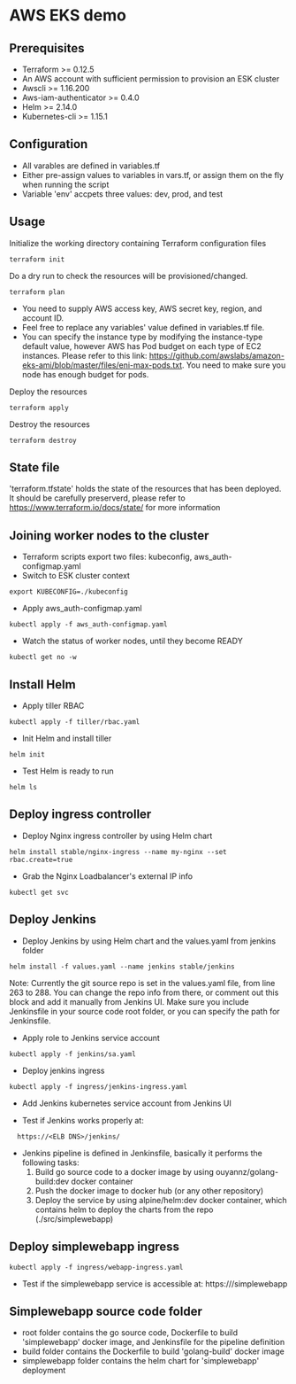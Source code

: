 # AWS EKS demo

## Prerequisites

- Terraform >= 0.12.5
- An AWS account with sufficient permission to provision an ESK cluster
- Awscli >= 1.16.200
- Aws-iam-authenticator >= 0.4.0
- Helm >= 2.14.0
- Kubernetes-cli >= 1.15.1

## Configuration

- All varables are defined in variables.tf
- Either pre-assign values to variables in vars.tf, or assign them on the fly when running the script
- Variable 'env' accpets three values: dev, prod, and test


## Usage

Initialize the working directory containing Terraform configuration files

```
terraform init
```

Do a dry run to check the resources will be provisioned/changed.

```
terraform plan

```
- You need to supply AWS access key, AWS secret key, region, and account ID.
- Feel free to replace any variables' value defined in variables.tf file.
- You can specify the instance type by modifying the instance-type default value, however AWS has Pod budget on each type of EC2 instances. Please refer to this link: https://github.com/awslabs/amazon-eks-ami/blob/master/files/eni-max-pods.txt. You need to make sure you node has enough budget for pods.

Deploy the resources

```
terraform apply

```

Destroy the resources

```
terraform destroy

```
## State file

'terraform.tfstate' holds the state of the resources that has been deployed. It should be carefully preserverd, please refer to https://www.terraform.io/docs/state/ for more information

## Joining worker nodes to the cluster
- Terraform scripts export two files: kubeconfig, aws_auth-configmap.yaml
- Switch to ESK cluster context

```
export KUBECONFIG=./kubeconfig
```

- Apply aws_auth-configmap.yaml

```
kubectl apply -f aws_auth-configmap.yaml
```

- Watch the status of worker nodes, until they become READY

```
kubectl get no -w
```

## Install Helm
- Apply tiller RBAC

```
kubectl apply -f tiller/rbac.yaml
```

-  Init Helm and install tiller

```
helm init
```

- Test Helm is ready to run

```
helm ls
```

## Deploy ingress controller
- Deploy Nginx ingress controller by using Helm chart

```
helm install stable/nginx-ingress --name my-nginx --set rbac.create=true
```

- Grab the Nginx Loadbalancer's external IP info

```
kubectl get svc
```

## Deploy Jenkins
- Deploy Jenkins by using Helm chart and the values.yaml from jenkins folder

```
helm install -f values.yaml --name jenkins stable/jenkins
```

Note: Currently the git source repo is set in the values.yaml file, from line 263 to 288. You can change the repo info from there, or comment out this block and add it manually from Jenkins UI. Make sure you include Jenkinsfile in your source code root folder, or you can specify the path for Jenkinsfile.

- Apply role to Jenkins service account

```
kubectl apply -f jenkins/sa.yaml
```

- Deploy jenkins ingress

```
kubectl apply -f ingress/jenkins-ingress.yaml
```

- Add Jenkins kubernetes service account from Jenkins UI

- Test if Jenkins works properly at:
```
  https://<ELB DNS>/jenkins/
```
- Jenkins pipeline is defined in Jenkinsfile, basically it performs the following tasks:
  1. Build go source code to a docker image by using ouyannz/golang-build:dev docker container
  2. Push the docker image to docker hub (or any other repository)
  3. Deploy the service by using alpine/helm:dev docker container, which contains helm to deploy the charts from the repo (./src/simplewebapp)

## Deploy simplewebapp ingress

```
kubectl apply -f ingress/webapp-ingress.yaml
```

- Test if the simplewebapp service is accessible at:
  https://<ELB DNS>/simplewebapp

## Simplewebapp source code folder

- root folder contains the go source code, Dockerfile to build 'simplewebapp' docker image, and Jenkinsfile for the pipeline definition
- build folder contains the Dockerfile to build 'golang-build' docker image
- simplewebapp folder contains the helm chart for 'simplewebapp' deployment
